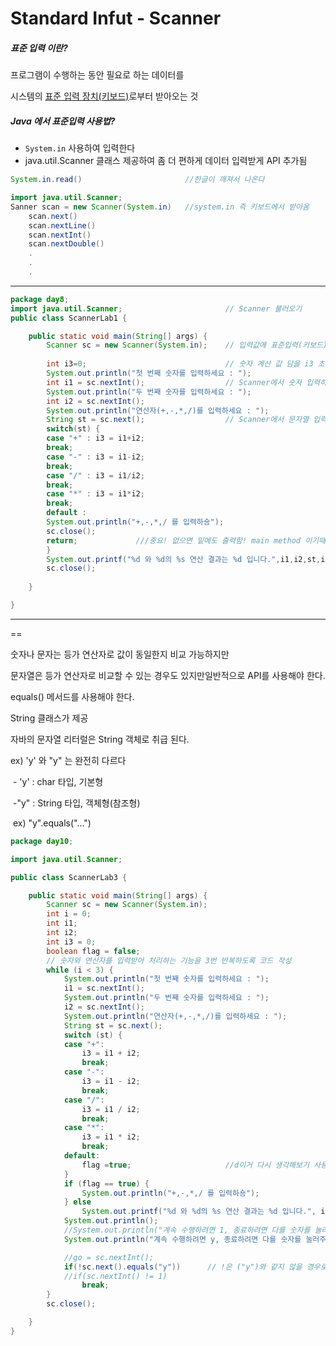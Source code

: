 # Standard Infut - Scanner

##### 표준 입력 이란?

프로그램이 수행하는 동안 필요로 하는 데이터를

시스템의 <u>표준 입력 장치(키보드)</u>로부터 받아오는 것



##### Java 에서 표준입력 사용법?

- `System.in` 사용하여 입력한다
- java.util.Scanner 클래스 제공하여 좀 더 편하게 데이터 입력받게 API 추가됨

```java
System.in.read()					   //한글이 깨져서 나온다

import java.util.Scanner;
Sanner scan = new Scanner(System.in)   //system.in 즉 키보드에서 받아옴
    scan.next()
    scan.nextLine()
    scan.nextInt()
    scan.nextDouble()
    .
    .
    .
```

---

```java
package day8;
import java.util.Scanner;						// Scanner 불러오기
public class ScannerLab1 {

	public static void main(String[] args) {
		Scanner sc = new Scanner(System.in);	// 입력값에 표준입력(키보드)
	
		int i3=0;								// 숫자 계산 값 담을 i3 초기화
		System.out.println("첫 번째 숫자를 입력하세요 : ");
		int i1 = sc.nextInt();					// Scanner에서 숫자 입력하는 메서드 호출
		System.out.println("두 번째 숫자를 입력하세요 : ");
		int i2 = sc.nextInt();
		System.out.println("연산자(+,-,*,/)를 입력하세요 : ");
		String st = sc.next();					// Scanner에서 문자열 입력하는 메서드 호출
		switch(st) {
		case "+" : i3 = i1+i2;
		break;
		case "-" : i3 = i1-i2;
		break;
		case "/" : i3 = i1/i2;
		break;
		case "*" : i3 = i1*i2;
		break;
		default : 
		System.out.println("+,-,*,/ 를 입력하숑");
		sc.close();
		return;				///중요! 없으면 밑에도 출력함! main method 이기때문에사용 가능
		}
		System.out.printf("%d 와 %d의 %s 연산 결과는 %d 입니다.",i1,i2,st,i3);
		sc.close();
		
	}

}
```



---



==

숫자나 문자는 등가 연산자로 값이 동일한지 비교 가능하지만

문자열은 등가 연산자로 비교할 수 있는 경우도 있지만일반적으로 API를 사용해야 한다.



equals() 메서드를 사용해야 한다.

String 클래스가 제공



자바의 문자열 리터럴은 String 객체로 취급 된다.

ex) 'y' 와 "y" 는 완전히 다르다

​		- 'y' : char 타입, 기본형

​		-"y" : String 타입, 객체형(참조형)

​			ex) "y".equals("...")



```java
package day10;

import java.util.Scanner;

public class ScannerLab3 {

	public static void main(String[] args) {
		Scanner sc = new Scanner(System.in);
		int i = 0;
		int i1;
		int i2;
		int i3 = 0;
		boolean flag = false;
		// 숫자와 연산자를 입력받아 처리하는 기능을 3번 반복하도록 코드 작성
		while (i < 3) {
			System.out.println("첫 번째 숫자를 입력하세요 : ");
			i1 = sc.nextInt();
			System.out.println("두 번째 숫자를 입력하세요 : ");
			i2 = sc.nextInt();
			System.out.println("연산자(+,-,*,/)를 입력하세요 : ");
			String st = sc.next();
			switch (st) {
			case "+":
				i3 = i1 + i2;
				break;
			case "-":
				i3 = i1 - i2;
				break;
			case "/":
				i3 = i1 / i2;
				break;
			case "*":
				i3 = i1 * i2;
				break;
			default:
				flag =true;						//d이거 다시 생각해보기 사용법
			}
			if (flag == true) {
				System.out.println("+,-,*,/ 를 입력하숑");
			} else
				System.out.printf("%d 와 %d의 %s 연산 결과는 %d 입니다.", i1, i2, st, i3);
			System.out.println();
			//System.out.println("계속 수행하려면 1, 종료하려면 다를 숫자를 눌러주세요 : ");
			System.out.println("계속 수행하려면 y, 종료하려면 다를 숫자를 눌러주세요 : ");

			//go = sc.nextInt();
			if(!sc.next().equals("y"))		// !은 ("y")와 같지 않을 경우로 반전시키는 방법
			//if(sc.nextInt() != 1)
				break;
		}
		sc.close();

	}
}
```



